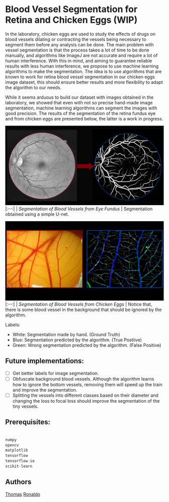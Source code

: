 # Blood Vessel Segmentation for Retina and Chicken Eggs (WIP)

In the laboratory, chicken eggs are used to study the effects of drugs on blood vessels dilating or contracting the vessels being necessary to segment them before any analysis can be done. The main problem with vessel segmentation is that the process takes a lot of time to be done manually, and algorithms like ImageJ are not accurate and require a lot of human interference. With this in mind, and aiming to guarantee reliable results with less human interference, we propose to use machine learning algorithms to make the segmentation. The idea is to use algorithms that are known to work for retina blood vessel segmentation in our chicken eggs image dataset, this should ensure better results and more flexibility to adapt the algorithm to our needs.

While it seems arduous to build our dataset with images obtained in the laboratory, we showed that even with not so precise hand-made image segmentation, machine learning algorithms can segment the images with good precision. The results of the segmentation of the retina fundus eye and from chicken eggs are presented below, the latter is a work in progress.


![Retina Blood Vessel Segmentation](images/vessel.png)
|:--:| 
| *Segmentation of Blood Vessels from Eye Fundus* |
Segmentation obtained using a simple U-net.

![Chicken Egg Blood Vessel Segmentation (WIP)](images/vessel-egg.png)
|:--:| 
| *Segmentation of Blood Vessels from Chicken Eggs* |
Notice that, there is some blood vessel in the background that should be ignored by the algorithm.

Labels:
- White: Segmentation made by hand. (Ground Truth)
- Blue: Segmentation predicted by the algorithm. (True Postiive)
- Green: Wrong segmentation predicted by the algorithm. (False Positive)

## Future implementations:

- [ ] Get better labels for image segmentation.
- [ ] Obfuscate background blood vessels. Although the algorithm learns how to ignore the bottom vessels, removing them will speed up the train and improve the segmentation.
- [ ] Splitting the vessels into different classes based on their diameter and changing the loss to focal loss should improve the segmentation of the tiny vessels.

## Prerequisites:

```python
  
numpy
opencv
matplotlib
tensorflow
tensorflow-io
scikit-learn

```

## Authors

[Thomas](http://linkedin.com/in/thomas-toshio-inoue-5240241b5)
[Ronaldo](https://www.linkedin.com/in/ronaldo-givisiez/)